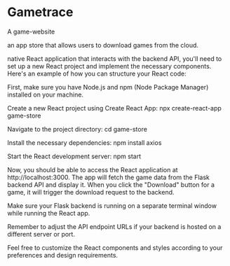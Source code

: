 # Gametrace
A game-website 

an app store that allows users to download games from the cloud. 

native React application that interacts with the backend API, you'll need to set up a new React project and implement the necessary components. Here's an example of how you can structure your React code: 

First, make sure you have Node.js and npm (Node Package Manager) installed on your machine.

Create a new React project using Create React App: 
npx create-react-app game-store

Navigate to the project directory: 
cd game-store

Install the necessary dependencies: 
npm install axios


Start the React development server:
npm start

Now, you should be able to access the React application at http://localhost:3000. The app will fetch the game data from the Flask backend API and display it. When you click the "Download" button for a game, it will trigger the download request to the backend.

Make sure your Flask backend is running on a separate terminal window while running the React app.

Remember to adjust the API endpoint URLs if your backend is hosted on a different server or port.

Feel free to customize the React components and styles according to your preferences and design requirements. 
